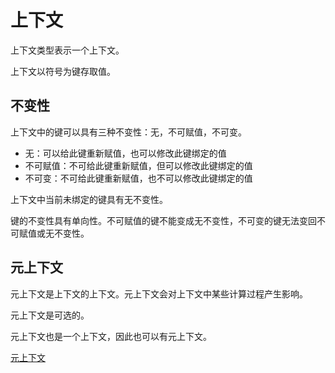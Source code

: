 # 上下文

上下文类型表示一个上下文。

上下文以符号为键存取值。

## 不变性

上下文中的键可以具有三种不变性：无，不可赋值，不可变。

- 无：可以给此键重新赋值，也可以修改此键绑定的值
- 不可赋值：不可给此键重新赋值，但可以修改此键绑定的值
- 不可变：不可给此键重新赋值，也不可以修改此键绑定的值

上下文中当前未绑定的键具有无不变性。

键的不变性具有单向性。不可赋值的键不能变成无不变性，不可变的键无法变回不可赋值或无不变性。

## 元上下文

元上下文是上下文的上下文。元上下文会对上下文中某些计算过程产生影响。

元上下文是可选的。

元上下文也是一个上下文，因此也可以有元上下文。

[元上下文](./上下文/元上下文.md)
